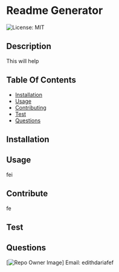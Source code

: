   
# Readme Generator

![License: MIT](https://img.shields.io/badge/License-MIT-yellow.svg)

## Description
This will help

## Table Of Contents
* [Installation](#Installation)
* [Usage](#Usage)
* [Contributing](#Contributing)
* [Test](#Test)
* [Questions](#Questions)

## Installation


## Usage
fei

## Contribute
fe

## Test

## Questions
[![Repo Owner Image](https://avatars.githubusercontent.com/edithdaria?s=100)]
Email: edithdariafef

